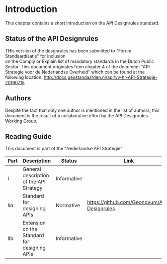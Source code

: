 # Introduction

This chapter contains a short introduction on the API Designrules standard.

## Status of the API Designrules

THis version of the desgnrules has been submitted to "Forum Standaardisatie" for inclusion  
on the Comply or Explain list of mandatory standards in the Dutch Public Sector.
This document originates from chapter 4 of the document "API Strategie voor de Nederlandse Overheid" 
which can be found at the following location: http://docs.geostandaarden.nl/api/vv-hr-API-Strategie-20190715

## Authors

Despite the fact that only one author is mentioned in the list of authors, this document is the result
of a collaborative effort by the API Designrules Working Group.

## Reading Guide

This document is part of the "Nederlandse API Strategie" 

| Part  | Description                                   | Status      | Link                                        |
|-------|-----------------------------------------------| ------------|---------------------------------------------|
| I     | General description of the API Strategy       | Informative |                                             |
| *IIa* | Standard for designing APIs                   | Normative   | https://github.com/Geonovum/API-Designrules |
| IIb   | Extension on the Standard for designing APIs  | Informative |                                             |


